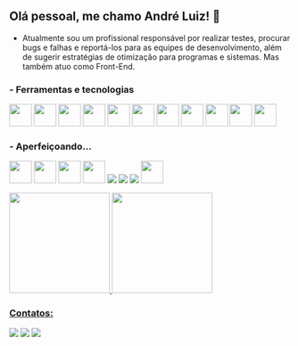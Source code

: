 ## Olá pessoal, me chamo André Luiz! 👋

- Atualmente sou um profissional responsável por realizar testes, procurar bugs e falhas e reportá-los para as equipes de desenvolvimento, além de sugerir estratégias de otimização para programas e sistemas. Mas também atuo como Front-End.




### - Ferramentas e tecnologias

 <img src="https://cdn.jsdelivr.net/gh/devicons/devicon/icons/linux/linux-original.svg" width="40" height="40"/>  <img src="https://cdn.jsdelivr.net/gh/devicons/devicon/icons/firefox/firefox-original.svg" width="40" height="40"/> <img src="https://cdn.jsdelivr.net/gh/devicons/devicon/icons/git/git-original.svg" width="40" height="40"/>  <img src="https://cdn.jsdelivr.net/gh/devicons/devicon/icons/vscode/vscode-original.svg" width="40" height="40"/>   <img src="https://cdn.jsdelivr.net/gh/devicons/devicon/icons/html5/html5-plain-wordmark.svg" width="40" height="40"/>  <img src="https://cdn.jsdelivr.net/gh/devicons/devicon/icons/css3/css3-plain-wordmark.svg" width="40" height="40"/>  <img src="https://cdn.jsdelivr.net/gh/devicons/devicon/icons/javascript/javascript-plain.svg" width="40" height="40"/> <img src="https://cdn.jsdelivr.net/gh/devicons/devicon/icons/react/react-original.svg" width='40' heigth='40'/>  <img src="https://cdn.jsdelivr.net/gh/devicons/devicon/icons/mysql/mysql-original-wordmark.svg" width="40" height="40"/>   <img src="https://cdn.jsdelivr.net/gh/devicons/devicon/icons/nodejs/nodejs-plain.svg" width="40" height="40"/>
<img src="https://cdnjs.cloudflare.com/ajax/libs/simple-icons/3.2.0/cypress.svg" width="40" heigth="40"/>

 
 
 

### - Aperfeiçoando...

 <img src="https://cdn.jsdelivr.net/gh/devicons/devicon/icons/php/php-plain.svg" width="40" height="40"/>  <img src="https://cdn.jsdelivr.net/gh/devicons/devicon/icons/typescript/typescript-plain.svg" width="40" height="40"/> <img src="https://cdn.jsdelivr.net/gh/devicons/devicon/icons/vuejs/vuejs-original-wordmark.svg" width="40" height="40"/>  <img src="https://cdn.jsdelivr.net/gh/devicons/devicon/icons/docker/docker-plain-wordmark.svg" width="40" height="40"/>
 <img src="https://img.icons8.com/office/48/000000/ruby-programming-language.png"/>
 <img src="https://img.icons8.com/external-flat-icons-maxicons/48/000000/external-animal-life-of-amazon-flat-flat-icons-maxicons-9.png"/>
 <img src="https://img.icons8.com/color/48/000000/python--v1.png"/>
 <img src="https://avatars.githubusercontent.com/u/574284?s=200&v=4" width="40" heigth="40"/>
 
 
 
 
<div>
<a href="https://github.com/AndreLuizGomesPereira">
<img height="180em" src="https://github-readme-stats.vercel.app/api?username=AndreLuizGomesPereira&show_icons=true&theme=dracula&include_all_commits=true&count_private=true"/>
  <img height="180em" src="https://github-readme-stats.vercel.app/api/top-langs/?username=AndreLuizGomesPereira&layout=compact&langs_count=7&theme=dracula"/>
</div>


### Contatos:                            

<div>
<a href="https://instagram.com/andrekalel" target="_blank"><img src="https://img.shields.io/badge/-Instagram-%23E4405F?style=for-the-badge&logo=instagram&logoColor=white" target="_blank"></a>
<a href = "mailto:andregomesenator@gmail.com"><img src="https://img.shields.io/badge/Gmail-D14836?style=for-the-badge&logo=gmail&logoColor=white" target="_blank"></a>
<a href="https://www.linkedin.com/in/andreluizgomespereira" target="_blank"><img src="https://img.shields.io/badge/-LinkedIn-%230077B5?style=for-the-badge&logo=linkedin&logoColor=white" target="_blank"></a>   
</div>
